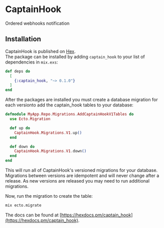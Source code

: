 # CaptainHook

Ordered webhooks notification

## Installation

CaptainHook is published on [Hex](https://hex.pm/packages/captain_hook).  
The package can be installed by adding `captain_hook` to your list of dependencies in `mix.exs`:

```elixir
def deps do
  [
    {:captain_hook, "~> 0.1.0"}
  ]
end
```

After the packages are installed you must create a database migration for each versionto add the captain_hook tables to your database:

```elixir
defmodule MyApp.Repo.Migrations.AddCaptainHookV1Tables do
  use Ecto.Migration

  def up do
    CaptainHook.Migrations.V1.up()
  end

  def down do
    CaptainHook.Migrations.V1.down()
  end
end
```

This will run all of CaptainHook's versioned migrations for your database. Migrations between versions are idempotent and will never change after a release. As new versions are released you may need to run additional migrations.

Now, run the migration to create the table:

```sh
mix ecto.migrate
```

The docs can be found at [https://hexdocs.pm/captain_hook](https://hexdocs.pm/captain_hook).